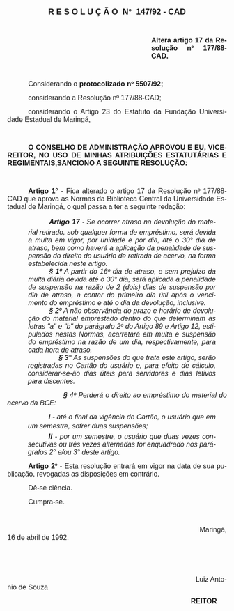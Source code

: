 <body lang=PT-BR style='tab-interval:36.0pt'>

<div class=Section1>

<p class=MsoNormal align=center style='text-align:center'><b style='mso-bidi-font-weight:
normal'><span style='font-size:14.0pt;font-family:Arial'>R E S O L U Ç Ã O <span
style='mso-spacerun:yes'> </span>N° <span
style='mso-spacerun:yes'> </span>147/92 - CAD<o:p></o:p></span></b></p>

<p class=MsoNormal style='text-align:justify'><b style='mso-bidi-font-weight:
normal'><span style='font-size:12.0pt;font-family:Arial'><o:p>&nbsp;</o:p></span></b></p>

<p class=MsoNormal style='margin-left:248.1pt;text-align:justify'><b
style='mso-bidi-font-weight:normal'><span style='font-size:12.0pt;font-family:
Arial'>Altera artigo 17 da Resolução nº 177/88-CAD.<o:p></o:p></span></b></p>

<p class=MsoNormal style='text-align:justify'><span style='font-size:12.0pt;
font-family:Arial'><o:p>&nbsp;</o:p></span></p>

<p class=MsoNormal style='text-align:justify;text-indent:36.0pt'><span
style='font-size:12.0pt;font-family:Arial'>Considerando o <b style='mso-bidi-font-weight:
normal'>protocolizado nº 5507/92;</b><o:p></o:p></span></p>

<p class=MsoNormal style='text-align:justify;text-indent:36.0pt'><span
style='font-size:12.0pt;font-family:Arial'>considerando a Resolução nº
177/88-CAD;<o:p></o:p></span></p>

<p class=MsoNormal style='text-align:justify;text-indent:36.0pt'><span
style='font-size:12.0pt;font-family:Arial'>considerando o Artigo 23 do Estatuto
da Fundação Universidade Estadual de Maringá,<o:p></o:p></span></p>

<p class=MsoNormal style='text-align:justify'><span style='font-size:12.0pt;
font-family:Arial'><o:p>&nbsp;</o:p></span></p>

<p class=MsoNormal style='text-align:justify;text-indent:36.0pt'><b
style='mso-bidi-font-weight:normal'><span style='font-size:12.0pt;font-family:
Arial'>O CONSELHO DE ADMINISTRAÇÃO APROVOU E EU, VICE-REITOR, NO USO DE MINHAS
ATRIBUIÇÕES ESTATUTÁRIAS E REGIMENTAIS,SANCIONO A SEGUINTE RESOLUÇÃO:<o:p></o:p></span></b></p>

<p class=MsoNormal style='text-align:justify'><span style='font-size:12.0pt;
font-family:Arial'><o:p>&nbsp;</o:p></span></p>

<p class=MsoNormal style='text-align:justify;text-indent:36.0pt'><b
style='mso-bidi-font-weight:normal'><span style='font-size:12.0pt;font-family:
Arial'>Artigo 1°</span></b><span style='font-size:12.0pt;font-family:Arial'> -
Fica alterado o artigo 17 da Resolução nº 177/88-CAD que aprova as Normas da
Biblioteca Central da Universidade Estadual de Maringá, o qual passa a ter a
seguinte redação:<o:p></o:p></span></p>

<p class=MsoNormal style='margin-top:0cm;margin-right:18.9pt;margin-bottom:
0cm;margin-left:36.0pt;margin-bottom:.0001pt;text-align:justify;text-indent:
36.0pt'><span style='font-size:12.0pt;font-family:Arial'><b style='mso-bidi-font-weight:
normal'><i style='mso-bidi-font-style:normal'>Artigo 17</i></b><i
style='mso-bidi-font-style:normal'> - Se ocorrer atraso na devolução do
material retirado, sob qualquer forma de empréstimo, será devida a multa em
vigor, por unidade e por dia, até o 30° dia de atraso, bem como haverá a aplicação
da penalidade de suspensão do direito do usuário de retirada de acervo, na
forma estabelecida neste artigo.<o:p></o:p></i></span></p>

<p class=MsoNormal style='margin-top:0cm;margin-right:18.9pt;margin-bottom:
0cm;margin-left:36.0pt;margin-bottom:.0001pt;text-align:justify;text-indent:
36.0pt'><b style='mso-bidi-font-weight:normal'><i style='mso-bidi-font-style:
normal'><span style='font-size:12.0pt;font-family:Arial'>§ 1º</span></i></b><i
style='mso-bidi-font-style:normal'><span style='font-size:12.0pt;font-family:
Arial'> A partir do 16º dia de atraso, e sem prejuízo da multa diária devida até
o 30° dia, será aplicada a penalidade de suspensão na razão de 2 (dois) dias de
suspensão por dia de atraso, a contar do primeiro dia útil após o vencimento do
empréstimo e até o dia da devolução, inclusive.<o:p></o:p></span></i></p>

<p class=MsoNormal style='margin-top:0cm;margin-right:18.9pt;margin-bottom:
0cm;margin-left:36.0pt;margin-bottom:.0001pt;text-align:justify;text-indent:
36.0pt'><b style='mso-bidi-font-weight:normal'><i style='mso-bidi-font-style:
normal'><span style='font-size:12.0pt;font-family:Arial'>§ 2º</span></i></b><i
style='mso-bidi-font-style:normal'><span style='font-size:12.0pt;font-family:
Arial'> A não observância do prazo e horário de devolução do material
emprestado dentro do que determinam as letras &quot;a&quot; e &quot;b&quot; do
parágrafo 2º do Artigo 89 e Artigo 12, estipulados nestas Normas, acarretará em
multa e suspensão do empréstimo na razão de um dia, respectivamente, para cada
hora de atraso.<o:p></o:p></span></i></p>

<p class=MsoNormal style='margin-top:0cm;margin-right:18.9pt;margin-bottom:
0cm;margin-left:35.45pt;margin-bottom:.0001pt;text-align:justify;text-indent:
-35.45pt;tab-stops:35.45pt 78.0pt'><i style='mso-bidi-font-style:normal'><span
style='font-size:12.0pt;font-family:Arial'><span style='mso-tab-count:1'>            </span><span
style='mso-tab-count:1'>              </span><b style='mso-bidi-font-weight:
normal'>§ 3° </b>As suspensões do que trata este artigo, serão registradas no
Cartão do usuário e, para efeito de cálculo, considerar-se-ão dias úteis para
servidores e dias letivos para discentes.<o:p></o:p></span></i></p>

<p class=MsoNormal style='text-align:justify;tab-stops:12.95pt 35.45pt 43.45pt 70.9pt 78.0pt 325.2pt'><i
style='mso-bidi-font-style:normal'><span style='font-size:12.0pt;font-family:
Arial'><span style='mso-tab-count:2'>            </span><span style='mso-tab-count:
2'>            </span><b style='mso-bidi-font-weight:normal'>§ </b>4º Perderá o
direito ao empréstimo do material do acervo da BCE:<o:p></o:p></span></i></p>

<p class=MsoNormal style='margin-top:0cm;margin-right:18.9pt;margin-bottom:
0cm;margin-left:35.45pt;margin-bottom:.0001pt;text-align:justify;text-indent:
35.45pt'><b style='mso-bidi-font-weight:normal'><i style='mso-bidi-font-style:
normal'><span style='font-size:12.0pt;font-family:Arial'>I</span></i></b><i
style='mso-bidi-font-style:normal'><span style='font-size:12.0pt;font-family:
Arial'> - até o final da vigência do Cartão, o usuário que em um semestre, sofrer
duas suspensões;<o:p></o:p></span></i></p>

<p class=MsoNormal style='margin-top:0cm;margin-right:18.9pt;margin-bottom:
0cm;margin-left:35.45pt;margin-bottom:.0001pt;text-align:justify;text-indent:
35.45pt'><b style='mso-bidi-font-weight:normal'><i style='mso-bidi-font-style:
normal'><span style='font-size:12.0pt;font-family:Arial'>II</span></i></b><i
style='mso-bidi-font-style:normal'><span style='font-size:12.0pt;font-family:
Arial'> - por um semestre, o usuário que duas vezes consecutivas ou três vezes
alternadas for enquadrado nos parágrafos 2° e/ou 3° deste artigo.</span></i><span
style='font-size:12.0pt;font-family:Arial'><o:p></o:p></span></p>

<p class=MsoNormal style='text-align:justify;text-indent:36.0pt'><b
style='mso-bidi-font-weight:normal'><span style='font-size:12.0pt;font-family:
Arial'>Artigo 2º</span></b><span style='font-size:12.0pt;font-family:Arial'> -
Esta resolução entrará em vigor na data de sua publicação, revogadas as disposições
em contrário.<o:p></o:p></span></p>

<p class=MsoNormal style='text-align:justify;text-indent:36.0pt'><span
style='font-size:12.0pt;font-family:Arial'>Dê-se ciência.<o:p></o:p></span></p>

<p class=MsoNormal style='text-align:justify;text-indent:36.0pt'><span
style='font-size:12.0pt;font-family:Arial'>Cumpra-se.<o:p></o:p></span></p>

<p class=MsoNormal style='text-align:justify;text-indent:36.0pt'><span
style='font-size:12.0pt;font-family:Arial'><o:p>&nbsp;</o:p></span></p>

<p class=MsoNormal style='text-align:justify;text-indent:36.0pt'><span
style='font-size:12.0pt;font-family:Arial'><span style='mso-tab-count:7'>                                                                                    </span>Maringá,
16 de abril de 1992.<o:p></o:p></span></p>

<p class=MsoNormal style='text-align:justify;text-indent:36.0pt'><span
style='font-size:12.0pt;font-family:Arial'><o:p>&nbsp;</o:p></span></p>

<p class=MsoNormal style='text-align:justify;text-indent:36.0pt'><span
style='font-size:12.0pt;font-family:Arial'><o:p>&nbsp;</o:p></span></p>

<p class=MsoNormal style='text-align:justify;text-indent:36.0pt'><span
style='font-size:12.0pt;font-family:Arial'><span style='mso-tab-count:7'>                                                                                    </span>Luiz
Antonio de Souza<o:p></o:p></span></p>

<p class=MsoNormal style='text-align:justify;text-indent:36.0pt'><span
style='font-size:12.0pt;font-family:Arial'><span style='mso-tab-count:7'>                                                                                    </span><b
style='mso-bidi-font-weight:normal'>REITOR<o:p></o:p></b></span></p>

</div>

</body>
